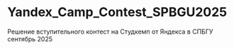 # Yandex_Camp_Contest_SPBGU2025

Решение вступительного контест на Студкемп от Яндекса в СПБГУ сентябрь 2025 
